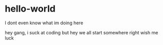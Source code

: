 # hello-world
I dont even know what im doing here

hey gang, i suck at coding but hey we all start somewhere right
wish me luck
